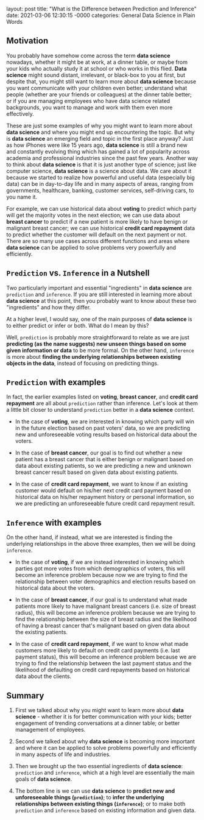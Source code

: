 layout: post
title: "What is the Difference between Prediction and Inference"
date: 2021-03-06 12:30:15 -0000
categories: General Data Science in Plain Words

## Motivation 

You probably have somehow come across the term **data science** nowadays, whether it might be at work, at a dinner table, or maybe from your kids who actually study it at school or who works in this flied. **Data science** might sound distant, irrelevant, or black-box to you at first, but despite that, you might still want to learn more about **data science** because you want communicate with your children even better; understand what people (whether are your friends or colleagues) at the dinner table better; or if you are managing employees who have data science related backgrounds, you want to manage and work with them even more effectively.  

These are just some examples of why you might want to learn more about **data science** and where you might end up encountering the topic. But why is **data science** an emerging field and topic in the first place anyway? Just as how iPhones were like 15 years ago, **data science** is still a brand new and constantly evolving thing which has gained a lot of popularity across academia and professional industries since the past few years. Another way to think about **data science** is that it is just another type of science; just like computer science, **data science** is a science about data. We care about it because we started to realize how powerful and useful data (especially big data) can be in day-to-day life and in many aspects of areas, ranging from governments, healthcare, banking, customer services, self-driving cars, to you name it. 

For example, we can use historical data about **voting** to predict which party will get the majority votes in the next election; we can use data about **breast cancer** to predict if a new patient is more likely to have benign or malignant breast cancer; we can use historical **credit card repayment** data to predict whether the customer will default on the next payment or not. There are so many use cases across different functions and areas where **data science** can be applied to solve problems very powerfully and efficiently.

## `Prediction` vs. `Inference` in a Nutshell

Two particularly important and essential "ingredients" in **data science** are `prediction` and `inference`. If you are still interested in learning more about **data science** at this point, then you probably want to know about these two "ingredients" and how they differ.

At a higher level, I would say, one of the main purposes of **data science** is to either predict or infer or both. What do I mean by this?

Well, `prediction` is probably more straightforward to relate as we are just **predicting (as the name suggests) new unseen things based on some given information or data** to be more formal. On the other hand, `inference` is more about **finding the underlying relationships between existing objects in the data**, instead of focusing on predicting things.

## `Prediction` with examples

In fact, the earlier examples listed on **voting**, **breast cancer**, and **credit card repayment** are all about `prediction` rather than inference. Let's look at them a little bit closer to understand `prediction` better in a **data science** context. 

* In the case of **voting**, we are interested in knowing which party will win in the future election based on past voters' data, so we are predicting new and unforeseeable voting results based on historical data about the voters.

* In the case of **breast cancer**, our goal is to find out whether a new patient has a breast cancer that is either benign or malignant based on data about existing patients, so we are predicting a new and unknown breast cancer result based on given data about existing patients.

* In the case of **credit card repayment**, we want to know if an existing customer would default on his/her next credit card payment based on historical data on his/her repayment history or personal information, so we are predicting an unforeseeable future credit card repayment result.

## `Inference` with examples

On the other hand, if instead, what we are interested is finding the underlying relationships in the above three examples, then we will be doing `inference`.

* In the case of **voting**, if we are instead interested in knowing which parties got more votes from which demographics of voters, this will become an inference problem because now we are trying to find the relationship between voter demographics and election results based on historical data about the voters.

* In the case of **breast cancer**, if our goal is to understand what made patients more likely to have malignant breast cancers (i.e. size of breast radius), this will become an inference problem because we are trying to find the relationship between the size of breast radius and the likelihood of having a breast cancer that's malignant based on given data about the existing patients.

* In the case of **credit card repayment**, if we want to know what made customers more likely to default on credit card payments (i.e. last payment status), this will become an inference problem because we are trying to find the relationship between the last payment status and the likelihood of defaulting on credit card repayments based on historical data about the clients.

## Summary

1. First we talked about why you might want to learn more about **data science** - whether it is for better communication with your kids; better engagement of trending conversations at a dinner table; or better management of employees. 

2. Second we talked about why **data science** is becoming more important and where it can be applied to solve problems powerfully and efficiently in many aspects of life and industries. 

3. Then we brought up the two essential ingredients of **data science**: `prediction` and `inference`, which at a high level are essentially the main goals of **data science**. 

4. The bottom line is we can use **data science** to **predict new and unforeseeable things (`prediction`)**; to **infer the underlying relationships between existing things (`inference`)**; or to make both `prediction` and `inference` based on existing information and given data. 
